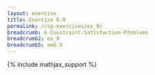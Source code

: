 ```yaml
---
layout: exercise
title: Exercise 6.9
permalink: /csp-exercises/ex_9/
breadcrumb: 6-Constraint-Satisfaction-Problems
breadcrumb2: ex_9
breadcrumb5: ex6.9
---
```


{% include mathjax_support %}

